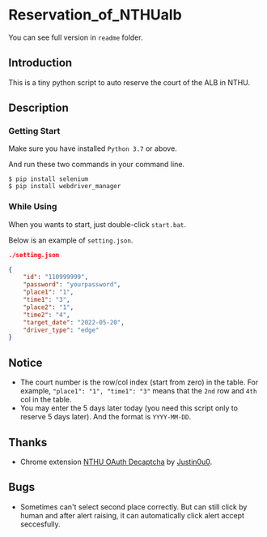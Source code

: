 # Reservation_of_NTHUalb

You can see full version in `readme` folder.

## Introduction
This is a tiny python script to auto reserve the court of the ALB in NTHU.

## Description

### Getting Start
Make sure you have installed `Python 3.7` or above.

And run these two commands in your command line.
```
$ pip install selenium
$ pip install webdriver_manager
```

### While Using
When you wants to start, just double-click `start.bat`.

Below is an example of `setting.json`.
``` json
./setting.json

{
    "id": "110999999",
    "password": "yourpassword",
    "place1": "1",
    "time1": "3",
    "place2": "1",
    "time2": "4",
    "target_date": "2022-05-20",
    "driver_type": "edge"
}
```

## Notice
- The court number is the row/col index (start from zero) in the table. For example, `"place1": "1", "time1": "3"` means that the `2nd` row and `4th` col in the table.
- You may enter the 5 days later today (you need this script only to reserve 5 days later). And the format is `YYYY-MM-DD`.

## Thanks
- Chrome extension [NTHU OAuth Decaptcha](https://github.com/justin0u0/NTHU-OAuth-Decaptcha) by [Justin0u0](https://github.com/justin0u0).

## Bugs
- Sometimes can't select second place correctly. But can still click by human and after alert raising, it can automatically click alert accept seccesfully.
